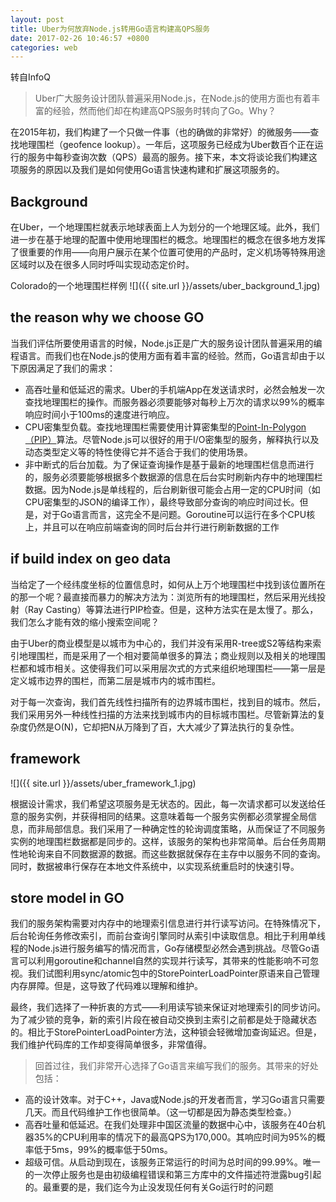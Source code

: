 ```yaml
---
layout: post
title: Uber为何放弃Node.js转用Go语言构建高QPS服务
date: 2017-02-26 10:46:57 +0800
categories: web
---
```

转自InfoQ

> Uber广大服务设计团队普遍采用Node.js，在Node.js的使用方面也有着丰富的经验，然而他们却在构建高QPS服务时转向了Go。Why？

在2015年初，我们构建了一个只做一件事（也的确做的非常好）的微服务——查找地理围栏（geofence lookup）。一年后，这项服务已经成为Uber数百个正在运行的服务中每秒查询次数（QPS）最高的服务。接下来，本文将谈论我们构建这项服务的原因以及我们是如何使用Go语言快速构建和扩展这项服务的。

## Background

在Uber，一个地理围栏就表示地球表面上人为划分的一个地理区域。此外，我们进一步在基于地理的配置中使用地理围栏的概念。地理围栏的概念在很多地方发挥了很重要的作用——向用户展示在某个位置可使用的产品时，定义机场等特殊用途区域时以及在很多人同时呼叫实现动态定价时。

Colorado的一个地理围栏样例
![]({{ site.url }}/assets/uber_background_1.jpg)

## the reason why we choose GO
当我们评估所要使用语言的时候，Node.js正是广大的服务设计团队普遍采用的编程语言。而我们也在Node.js的使用方面有着丰富的经验。然而，Go语言却由于以下原因满足了我们的需求：

- 高吞吐量和低延迟的需求。Uber的手机端App在发送请求时，必然会触发一次查找地理围栏的操作。而服务器必须要能够对每秒上万次的请求以99%的概率响应时间小于100ms的速度进行响应。
- CPU密集型负载。查找地理围栏需要使用计算密集型的[Point-In-Polygon（PIP）](https://en.wikipedia.org/wiki/Point_in_polygon)算法。尽管Node.js可以很好的用于I/O密集型的服务，解释执行以及动态类型定义等的特性使得它并不适合于我们的使用场景。
- 非中断式的后台加载。为了保证查询操作是基于最新的地理围栏信息而进行的，服务必须要能够根据多个数据源的信息在后台实时刷新内存中的地理围栏数据。因为Node.js是单线程的，后台刷新很可能会占用一定的CPU时间（如CPU密集型的JSON的编译工作），最终导致部分查询的响应时间过长。但是，对于Go语言而言，这完全不是问题。Goroutine可以运行在多个CPU核上，并且可以在响应前端查询的同时后台并行进行刷新数据的工作

## if build index on geo data

当给定了一个经纬度坐标的位置信息时，如何从上万个地理围栏中找到该位置所在的那一个呢？最直接而暴力的解决方法为：浏览所有的地理围栏，然后采用光线投射（Ray Casting）等算法进行PIP检查。但是，这种方法实在是太慢了。那么，我们怎么才能有效的缩小搜索空间呢？

由于Uber的商业模型是以城市为中心的，我们并没有采用R-tree或S2等结构来索引地理围栏，而是采用了一个相对要简单很多的算法；商业规则以及相关的地理围栏都和城市相关。这使得我们可以采用层次式的方式来组织地理围栏——第一层是定义城市边界的围栏，而第二层是城市内的城市围栏。

对于每一次查询，我们首先线性扫描所有的边界城市围栏，找到目的城市。然后，我们采用另外一种线性扫描的方法来找到城市内的目标城市围栏。尽管新算法的复杂度仍然是O(N)，它却把N从万降到了百，大大减少了算法执行的复杂性。

## framework

![]({{ site.url }}/assets/uber_framework_1.jpg)

根据设计需求，我们希望这项服务是无状态的。因此，每一次请求都可以发送给任意的服务实例，并获得相同的结果。这意味着每一个服务实例都必须掌握全局信息，而非局部信息。我们采用了一种确定性的轮询调度策略，从而保证了不同服务实例的地理围栏数据都是同步的。这样，该服务的架构也非常简单。后台任务周期性地轮询来自不同数据源的数据。而这些数据就保存在主存中以服务不同的查询。同时，数据被串行保存在本地文件系统中，以实现系统重启时的快速引导。

## store model in GO

我们的服务架构需要对内存中的地理索引信息进行并行读写访问。在特殊情况下，后台轮询任务修改索引，而前台查询引擎同时从索引中读取信息。相比于利用单线程的Node.js进行服务编写的情况而言，Go存储模型必然会遇到挑战。尽管Go语言可以利用goroutine和channel自然的实现并行读写，其带来的性能影响不可忽视。我们试图利用sync/atomic包中的StorePointerLoadPointer原语来自己管理内存屏障。但是，这导致了代码难以理解和维护。

最终，我们选择了一种折衷的方式——利用读写锁来保证对地理索引的同步访问。为了减少锁的竞争，新的索引片段在被自动交换到主索引之前都是处于隐藏状态的。相比于StorePointerLoadPointer方法，这种锁会轻微增加查询延迟。但是，我们维护代码库的工作却变得简单很多，非常值得。

> 回首过往，我们非常开心选择了Go语言来编写我们的服务。其带来的好处包括：

- 高的设计效率。对于C++，Java或Node.js的开发者而言，学习Go语言只需要几天。而且代码维护工作也很简单。（这一切都是因为静态类型检查。）
- 高吞吐量和低延迟。在我们处理非中国区流量的数据中心中，该服务在40台机器35%的CPU利用率的情况下的最高QPS为170,000。其响应时间为95%的概率低于5ms，99%的概率低于50ms。
- 超级可信。从启动到现在，该服务正常运行的时间为总时间的99.99%。唯一的一次停止服务也是由初级编程错误和第三方库中的文件描述符泄露bug引起的。最重要的是，我们迄今为止没发现任何有关Go运行时的问题

